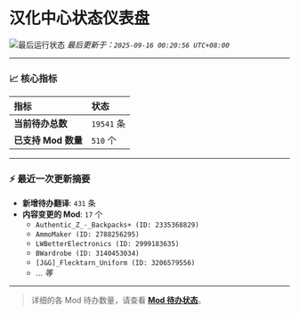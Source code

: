 # 汉化中心状态仪表盘

![最后运行状态](https://img.shields.io/badge/Last%20Run-Success-green)
*最后更新于：`2025-09-16 00:20:56 UTC+08:00`*

---

### 📈 **核心指标**

| 指标 | 状态 |
| :--- | :--- |
| **当前待办总数** | ``19541`` 条 |
| **已支持 Mod 数量** | ``510`` 个 |

---

### ⚡ **最近一次更新摘要**

*   **新增待办翻译**: `431` 条
*   **内容变更的 Mod**: `17` 个
    *   `Authentic_Z_-_Backpacks+ (ID: 2335368829)`
    *   `AmmoMaker (ID: 2788256295)`
    *   `LWBetterElectronics (ID: 2999183635)`
    *   `BWardrobe (ID: 3140453034)`
    *   `[J&G]_Flecktarn_Uniform (ID: 3206579556)`
    *   ... *等*

---

> 详细的各 Mod 待办数量，请查看 [**Mod 待办状态**](MOD_TODO_STATUS.md)。
